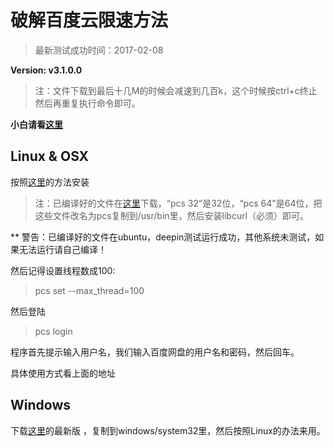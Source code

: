 # 破解百度云限速方法

> 最新测试成功时间：2017-02-08

**Version: v3.1.0.0**

>注：文件下载到最后十几M的时候会减速到几百k，这个时候按ctrl+c终止然后再重复执行命令即可。

**小白请看[这里](http://tieba.baidu.com/p/4922742135)**

## Linux & OSX

按照[这里](https://github.com/GangZhuo/BaiduPCS)的方法安装

> 注：已编译好的文件在[这里](https://tpedutw-my.sharepoint.com/personal/redapple0204_tp_edu_tw/_layouts/15/onedrive.aspx?id=%2fpersonal%2fredapple0204_tp_edu_tw%2fDocuments%2f%E5%88%86%E4%BA%AB%2ftmp&FolderCTID=0x012000A5CA3BE026B1014B9EB822D90151DA44)下载，“pcs 32”是32位，“pcs 64"是64位，把这些文件改名为pcs复制到/usr/bin里，然后安装libcurl（必须）即可。

** 警告：已编译好的文件在ubuntu，deepin测试运行成功，其他系统未测试，如果无法运行请自己编译！

然后记得设置线程数成100:

>pcs set --max_thread=100

然后登陆

>pcs login

程序首先提示输入用户名，我们输入百度网盘的用户名和密码，然后回车。

具体使用方式看上面的地址
## Windows

下载[这里](https://github.com/GangZhuo/BaiduPCS/releases)的最新版 ，复制到windows/system32里，然后按照Linux的办法来用。

